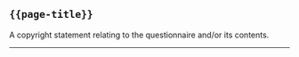## <code>{{page-title}}</code>

A copyright statement relating to the questionnaire and/or its contents.

---
